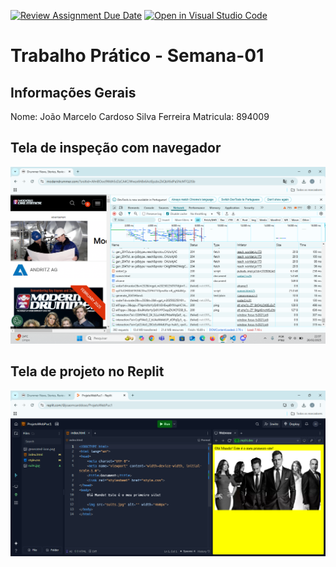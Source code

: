[![Review Assignment Due Date](https://classroom.github.com/assets/deadline-readme-button-22041afd0340ce965d47ae6ef1cefeee28c7c493a6346c4f15d667ab976d596c.svg)](https://classroom.github.com/a/fWV9gbnp)
[![Open in Visual Studio Code](https://classroom.github.com/assets/open-in-vscode-2e0aaae1b6195c2367325f4f02e2d04e9abb55f0b24a779b69b11b9e10269abc.svg)](https://classroom.github.com/online_ide?assignment_repo_id=18398339&assignment_repo_type=AssignmentRepo)
# Trabalho Prático - Semana-01

## Informações Gerais
Nome: João Marcelo Cardoso Silva Ferreira 
Matricula: 894009

## Tela de inspeção com navegador
![imagem_7.1](./7.1.png)  

## Tela de projeto no Replit
![imagem_7.2](./7.2.png)
